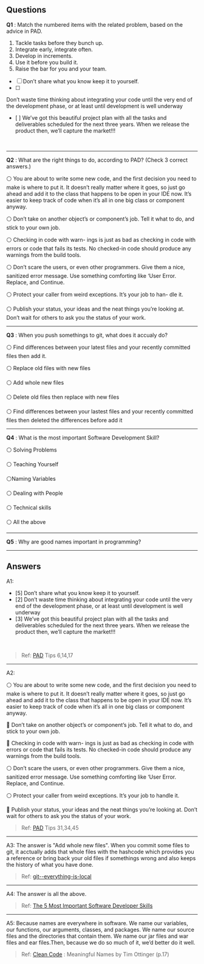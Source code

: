Questions
---

**Q1** : Match the numbered items with the related problem, based on the advice in PAD. 

1. Tackle tasks before they bunch up.    
2. Integrate early, integrate often.    
3. Develop in increments.    
4. Use it before you build it.    
5. Raise the bar for you and your team.    
    
- [ ]  Don’t share what you know keep it to yourself.<BR>
- [ ] 
Don’t waste time thinking about integrating your code until the very end of the development phase, or at least until development is well underway <BR>
- [ ] 
We’ve got this beautiful project plan with all the tasks and deliverables scheduled for the next three years. When we release the product then, we’ll capture the market!!!
<BR>

---
**Q2** : What are the right things to do, according to PAD? (Check 3 correct answers.)

:white_circle:  You are about to write some new code, and the first decision you need to make is where to put it. It doesn’t really matter where it goes, so just go ahead and add it to the class that happens to be open in your IDE now. It’s easier to keep track of code when it’s all in one big class or component anyway. <BR>

:white_circle:  Don’t take on another object’s or component’s job. Tell it what to do, and stick to your own job. <BR>

:white_circle:  Checking in code with warn- ings is just as bad as checking in code with errors or code that fails its tests. No checked-in code should produce any warnings from the build tools. <BR>

:white_circle:  Don’t scare the users, or even other programmers. Give them a nice, sanitized error message. Use something comforting like ‘User Error. Replace, and Continue. <BR>

:white_circle:  Protect your caller from weird exceptions. It’s your job to han- dle it. <BR>

:white_circle: Publish your status, your ideas and the neat things you’re looking at. Don’t wait for others to ask you the status of your work. <BR>

---
**Q3** : When you push somethings to git, what does it accualy do?

:white_circle: Find differences between your latest files and your recently committed files then add it. <BR>

:white_circle: Replace old files with new files <BR>

:white_circle: Add whole new files <BR>

:white_circle: Delete old files then replace with new files <BR>

:white_circle: Find differences between your lastest files and your recently committed files then deleted the differences before add it <BR>

---
**Q4** : What is the most important Software Development Skill?

:white_circle: Solving Problems<BR>

:white_circle: Teaching Yourself <BR>

:white_circle:Naming Variables <BR>

:white_circle: Dealing with People <BR>

:white_circle: Technical skills<BR>

:white_circle: All the above <BR>

---

**Q5** : Why are good names important in programming?


***
Answers
---
 A1: 
- [5]  Don’t share what you know keep it to yourself.<BR>
- [2] 
Don’t waste time thinking about integrating your code until the very end of the development phase, or at least until development is well underway <BR>
- [3] 
We’ve got this beautiful project plan with all the tasks and deliverables scheduled for the next three years. When we release the product then, we’ll capture the market!!!
<BR>

>Ref: [PAD]() Tips 6,14,17

***
A2: 

:white_circle:  You are about to write some new code, and the first decision you need to make is where to put it. It doesn’t really matter where it goes, so just go ahead and add it to the class that happens to be open in your IDE now. It’s easier to keep track of code when it’s all in one big class or component anyway. <BR>

:radio_button:  Don’t take on another object’s or component’s job. Tell it what to do, and stick to your own job. <BR>

:radio_button:  Checking in code with warn- ings is just as bad as checking in code with errors or code that fails its tests. No checked-in code should produce any warnings from the build tools. <BR>

:white_circle:  Don’t scare the users, or even other programmers. Give them a nice, sanitized error message. Use something comforting like ‘User Error. Replace, and Continue. <BR>

:white_circle:  Protect your caller from weird exceptions. It’s your job to handle it. <BR>

:radio_button: Publish your status, your ideas and the neat things you’re looking at. Don’t wait for others to ask you the status of your work. <BR>

>Ref: [PAD]() Tips  31,34,45

***
A3: The answer is "Add whole new files". When you commit some files to git, it acctually adds that whole files with the hashcode which provides you a reference or bring back your old files if somethings wrong and also keeps the history of what you have done.

>Ref: [git--everything-is-local](https://git-scm.com/docs/git-push)

***
A4: The answer is all the above.

>Ref: [The 5 Most Important Software Developer Skills](https://simpleprogrammer.com/the-4-most-important-skills-for-a-software-developer/#solving-problems)

***
A5: Because names are everywhere in software. We name our variables, our functions, our arguments, classes, and packages. We name our source files and the directories that contain them. We name our jar files and war files and ear files.Then, because we do so much of it, we’d better do it well. 

>Ref: [Clean Code](https://www.investigatii.md/uploads/resurse/Clean_Code.pdf) : Meaningful Names by Tim Ottinger (p.17)
